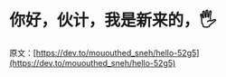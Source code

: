 # 你好，伙计，我是新来的，🖐️

原文：[https://dev.to/mououthed_sneh/hello-52g5](https://dev.to/mououthed_sneh/hello-52g5)